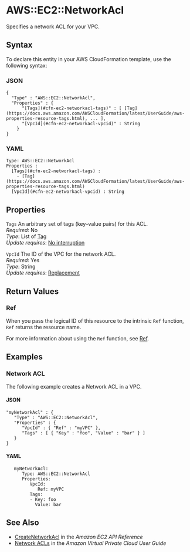 # AWS::EC2::NetworkAcl<a name="aws-resource-ec2-network-acl"></a>

Specifies a network ACL for your VPC\.

## Syntax<a name="aws-resource-ec2-network-acl-syntax"></a>

To declare this entity in your AWS CloudFormation template, use the following syntax:

### JSON<a name="aws-resource-ec2-network-acl-syntax.json"></a>

```
{
  "Type" : "AWS::EC2::NetworkAcl",
  "Properties" : {
      "[Tags](#cfn-ec2-networkacl-tags)" : [ [Tag](https://docs.aws.amazon.com/AWSCloudFormation/latest/UserGuide/aws-properties-resource-tags.html), ... ],
      "[VpcId](#cfn-ec2-networkacl-vpcid)" : String
    }
}
```

### YAML<a name="aws-resource-ec2-network-acl-syntax.yaml"></a>

```
Type: AWS::EC2::NetworkAcl
Properties : 
﻿  [Tags](#cfn-ec2-networkacl-tags) : 
    - [Tag](https://docs.aws.amazon.com/AWSCloudFormation/latest/UserGuide/aws-properties-resource-tags.html)
﻿  [VpcId](#cfn-ec2-networkacl-vpcid) : String
```

## Properties<a name="aws-resource-ec2-network-acl-properties"></a>

`Tags`  <a name="cfn-ec2-networkacl-tags"></a>
An arbitrary set of tags \(key–value pairs\) for this ACL\.  
*Required*: No  
*Type*: List of [Tag](https://docs.aws.amazon.com/AWSCloudFormation/latest/UserGuide/aws-properties-resource-tags.html)  
*Update requires*: [No interruption](https://docs.aws.amazon.com/AWSCloudFormation/latest/UserGuide/using-cfn-updating-stacks-update-behaviors.html#update-no-interrupt)

`VpcId`  <a name="cfn-ec2-networkacl-vpcid"></a>
The ID of the VPC for the network ACL\.  
*Required*: Yes  
*Type*: String  
*Update requires*: [Replacement](https://docs.aws.amazon.com/AWSCloudFormation/latest/UserGuide/using-cfn-updating-stacks-update-behaviors.html#update-replacement)

## Return Values<a name="aws-resource-ec2-network-acl-return-values"></a>

### Ref<a name="aws-resource-ec2-network-acl-return-values-ref"></a>

When you pass the logical ID of this resource to the intrinsic `Ref` function, `Ref` returns the resource name\.

For more information about using the `Ref` function, see [Ref](https://docs.aws.amazon.com/AWSCloudFormation/latest/UserGuide/intrinsic-function-reference-ref.html)\.

## Examples<a name="aws-resource-ec2-network-acl--examples"></a>

### Network ACL<a name="aws-resource-ec2-network-acl--examples--Network_ACL"></a>

The following example creates a Network ACL in a VPC\.

#### JSON<a name="aws-resource-ec2-network-acl--examples--Network_ACL--json"></a>

```
"myNetworkAcl" : {
   "Type" : "AWS::EC2::NetworkAcl",
   "Properties" : {
      "VpcId" : { "Ref" : "myVPC" },
      "Tags" : [ { "Key" : "foo", "Value" : "bar" } ]
   }
}
```

#### YAML<a name="aws-resource-ec2-network-acl--examples--Network_ACL--yaml"></a>

```
   myNetworkAcl:
      Type: AWS::EC2::NetworkAcl
      Properties:
         VpcId:
            Ref: myVPC
         Tags:
         - Key: foo
           Value: bar
```

## See Also<a name="aws-resource-ec2-network-acl--seealso"></a>
+ [CreateNetworkAcl](https://docs.aws.amazon.com/AWSEC2/latest/APIReference/ApiReference-query-CreateNetworkAcl.html) in the *Amazon EC2 API Reference*
+ [Network ACLs](https://docs.aws.amazon.com/AmazonVPC/latest/UserGuide/VPC_ACLs.html) in the *Amazon Virtual Private Cloud User Guide*